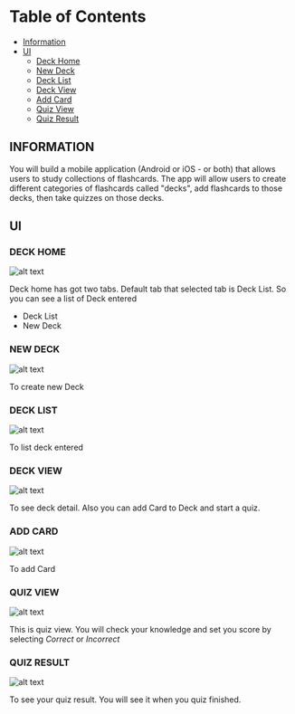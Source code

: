 # Table of Contents

* [Information](#information)
* [UI](#ui)
  * [Deck Home](#deck-home)
  * [New Deck](#new-deck)
  * [Deck List](#deck-list)
  * [Deck View](#deck-view)
  * [Add Card](#add-card)
  * [Quiz View](#quiz-view)
  * [Quiz Result](#quiz-result)


## INFORMATION
You will build a mobile application (Android or iOS - or both) 
that allows users to study collections of flashcards. The app 
will allow users to create different categories of flashcards
called "decks", add flashcards to those decks, then take 
quizzes on those decks.

## UI

### DECK HOME
![alt text][deck-home]

Deck home has got two tabs. 
Default tab that selected tab is Deck List. 
So you can see a list of Deck entered

- Deck List
- New Deck

### NEW DECK
![alt text][new-deck]

To create new Deck 

### DECK LIST
![alt text][deck-list]

To list deck entered

### DECK VIEW
![alt text][deck-view]

To see deck detail. 
Also you can add Card to Deck and start a quiz.

### ADD CARD
![alt text][add-card]

To add Card

### QUIZ VIEW
![alt text][quiz-view]

This is quiz view. You will check your 
knowledge and set you score by selecting 
*Correct* or *Incorrect*

### QUIZ RESULT
![alt text][quiz-result]

To see your quiz result. You will see it 
when you quiz finished.


[deck-home]: ./images/deck-home.png "Deck Home"
[new-deck]: ./images/new-deck.png "New Deck"
[deck-list]: ./images/deck-list.png "Deck List"
[deck-view]: ./images/deck-view.png "Deck View"
[add-card]: ./images/add-card.png "Add Card"
[quiz-view]: ./images/quiz-view.png "Quiz View"
[quiz-result]: ./images/quiz-result-view.png "Quiz Result View"



